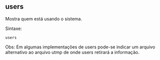 ## users

Mostra quem está usando o sistema.

Sintaxe:

	users

Obs: Em algumas implementações de users pode-se indicar um
arquivo alternativo ao arquivo utmp de onde users retirará
a informação.


